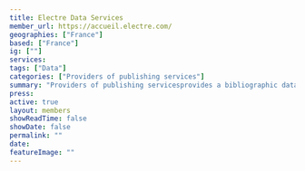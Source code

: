 ```yaml
---
title: Electre Data Services
member_url: https://accueil.electre.com/
geographies: ["France"]
based: ["France"]
ig: [""] 
services: 
tags: ["Data"]
categories: ["Providers of publishing services"]
summary: "Providers of publishing servicesprovides a bibliographic database of all books produced in France."
press:
active: true
layout: members
showReadTime: false
showDate: false
permalink: ""
date: 
featureImage: ""
---
```

